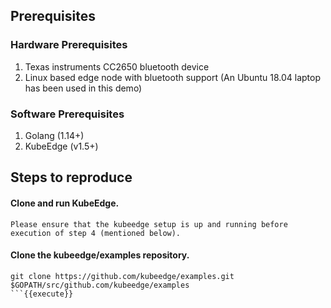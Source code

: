 ## Prerequisites

### Hardware Prerequisites

1. Texas instruments CC2650 bluetooth device
2. Linux based edge node with bluetooth support  (An Ubuntu 18.04 laptop has been used in this demo)

### Software Prerequisites

1. Golang (1.14+)
2. KubeEdge (v1.5+)

## Steps to reproduce

#### Clone and run KubeEdge.
    Please ensure that the kubeedge setup is up and running before execution of step 4 (mentioned below).

#### Clone the kubeedge/examples repository.

```
git clone https://github.com/kubeedge/examples.git $GOPATH/src/github.com/kubeedge/examples
```{{execute}} 